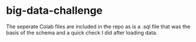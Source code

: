 # big-data-challenge

The seperate Colab files are included in the repo as is a .sql file that was the basis of the schema and a quick check I did after loading data. 
